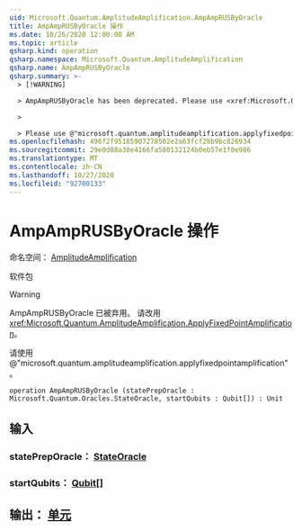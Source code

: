 ```yaml
---
uid: Microsoft.Quantum.AmplitudeAmplification.AmpAmpRUSByOracle
title: AmpAmpRUSByOracle 操作
ms.date: 10/26/2020 12:00:00 AM
ms.topic: article
qsharp.kind: operation
qsharp.namespace: Microsoft.Quantum.AmplitudeAmplification
qsharp.name: AmpAmpRUSByOracle
qsharp.summary: >-
  > [!WARNING]

  > AmpAmpRUSByOracle has been deprecated. Please use <xref:Microsoft.Quantum.AmplitudeAmplification.ApplyFixedPointAmplification> instead.

  >

  > Please use @"microsoft.quantum.amplitudeamplification.applyfixedpointamplification".
ms.openlocfilehash: 496f2f95185907278502e2a63fcf28b9bc826934
ms.sourcegitcommit: 29e0d88a30e4166fa580132124b0eb57e1f0e986
ms.translationtype: MT
ms.contentlocale: zh-CN
ms.lasthandoff: 10/27/2020
ms.locfileid: "92700133"
---
```

# <a name="ampamprusbyoracle-operation"></a>AmpAmpRUSByOracle 操作

命名空间： [AmplitudeAmplification](xref:Microsoft.Quantum.AmplitudeAmplification)

软件包 [](https://nuget.org/packages/)


> [!WARNING]
> AmpAmpRUSByOracle 已被弃用。 请改用 <xref:Microsoft.Quantum.AmplitudeAmplification.ApplyFixedPointAmplification>。
>
> 请使用 @"microsoft.quantum.amplitudeamplification.applyfixedpointamplification"。



```qsharp
operation AmpAmpRUSByOracle (statePrepOracle : Microsoft.Quantum.Oracles.StateOracle, startQubits : Qubit[]) : Unit
```


## <a name="input"></a>输入

### <a name="statepreporacle--stateoracle"></a>statePrepOracle： [StateOracle](xref:Microsoft.Quantum.Oracles.StateOracle)




### <a name="startqubits--qubit"></a>startQubits： [Qubit](xref:microsoft.quantum.lang-ref.qubit)[]





## <a name="output--unit"></a>输出： [单元](xref:microsoft.quantum.lang-ref.unit)

